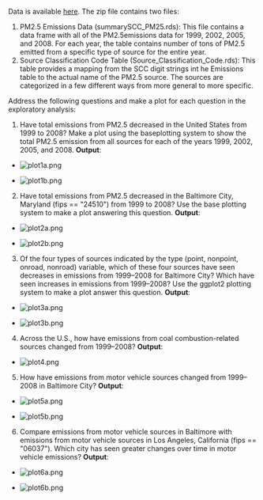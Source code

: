 Data is available [here](https://d396qusza40orc.cloudfront.net/exdata%2Fdata%2FNEI_data.zip).
The zip file contains two files:

1. PM2.5 Emissions Data (summarySCC_PM25.rds): This file contains a data frame with all of the PM2.5emissions data for 1999, 2002, 2005, and 2008. For each year, the table contains number of tons of PM2.5 emitted from a specific type of source for the entire year.
2. Source Classification Code Table (Source_Classification_Code.rds): This table provides a mapping from the SCC digit strings int he Emissions table to the actual name of the PM2.5 source. The sources are categorized in a few different ways from more general to more specific.

Address the following questions and make a plot for each question in the exploratory analysis:

1)	Have total emissions from PM2.5 decreased in the United States from 1999 to 2008? Make a plot using the baseplotting system to show the total PM2.5 emission from all sources for each of the years 1999, 2002, 2005, and 2008. **Output**: 

- ![plot1a.png](https://github.com/shngli/R-data-analysis/blob/master/EPA%20PM2.5%20emissions/plot1a.png)

- ![plot1b.png](https://github.com/shngli/R-data-analysis/blob/master/EPA%20PM2.5%20emissions/plot1b.png)

2)	Have total emissions from PM2.5 decreased in the Baltimore City, Maryland (fips == "24510") from 1999 to 2008? Use the base plotting system to make a plot answering this question. **Output**:

- ![plot2a.png](https://github.com/shngli/R-data-analysis/blob/master/EPA%20PM2.5%20emissions/plot2a.png)

- ![plot2b.png](https://github.com/shngli/R-data-analysis/blob/master/EPA%20PM2.5%20emissions/plot2b.png)

3)	Of the four types of sources indicated by the type (point, nonpoint, onroad, nonroad) variable, which of these four sources have seen decreases in emissions from 1999–2008 for Baltimore City? Which have seen increases in emissions from 1999–2008? Use the ggplot2 plotting system to make a plot answer this question. **Output**: 
- ![plot3a.png](https://github.com/shngli/R-data-analysis/blob/master/EPA%20PM2.5%20emissions/plot3a.png)

- ![plot3b.png](https://github.com/shngli/R-data-analysis/blob/master/EPA%20PM2.5%20emissions/plot3b.png)

4)	Across the U.S., how have emissions from coal combustion-related sources changed from 1999–2008? **Output**:

- ![plot4.png](https://github.com/shngli/R-data-analysis/blob/master/EPA%20PM2.5%20emissions/plot4.png)

5)	How have emissions from motor vehicle sources changed from 1999–2008 in Baltimore City? **Output**: 

- ![plot5a.png](https://github.com/shngli/R-data-analysis/blob/master/EPA%20PM2.5%20emissions/plot5a.png) 

- ![plot5b.png](https://github.com/shngli/R-data-analysis/blob/master/EPA%20PM2.5%20emissions/plot5b.png)

6.	Compare emissions from motor vehicle sources in Baltimore  with emissions from motor vehicle sources in Los Angeles, California (fips == "06037"). Which city has seen greater changes over time in motor vehicle emissions? **Output**: 

- ![plot6a.png](https://github.com/shngli/R-data-analysis/blob/master/EPA%20PM2.5%20emissions/plot6a.png) 

- ![plot6b.png](https://github.com/shngli/R-data-analysis/blob/master/EPA%20PM2.5%20emissions/plot6b.png)
